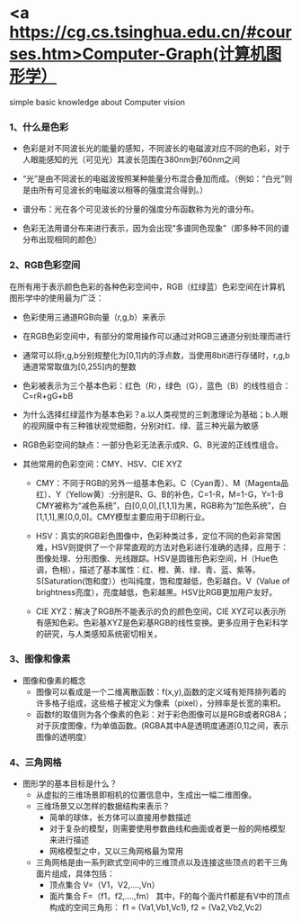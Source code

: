 # <a https://cg.cs.tsinghua.edu.cn/#courses.htm>Computer-Graph(计算机图形学）<a/>
simple basic knowledge about Computer vision

### 1、什么是色彩

- 色彩是对不同波长光的能量的感知，不同波长的电磁波对应不同的色彩，对于人眼能感知的光（可见光）其波长范围在380nm到760nm之间

- “光”是由不同波长的电磁波按照某种能量分布混合叠加而成。（例如：“白光”则是由所有可见波长的电磁波以相等的强度混合得到。）

- 谱分布：光在各个可见波长的分量的强度分布函数称为光的谱分布。

- 色彩无法用谱分布来进行表示，因为会出现“多谱同色现象”（即多种不同的谱分布出现相同的颜色）

### 2、RGB色彩空间

在所有用于表示颜色色彩的各种色彩空间中，RGB（红绿蓝）色彩空间在计算机图形学中的使用最为广泛：

- 色彩使用三通道RGB向量（r,g,b）来表示

- 在RGB色彩空间中，有部分的常用操作可以通过对RGB三通道分别处理而进行

- 通常可以将r,g,b分别规整化为[0,1]内的浮点数，当使用8bit进行存储时，r,g,b通道常常取值为[0,255]内的整数

- 色彩被表示为三个基本色彩：红色（R），绿色（G），蓝色（B）的线性组合：C=rR+gG+bB

- 为什么选择红绿蓝作为基本色彩？a.以人类视觉的三刺激理论为基础；b.人眼的视网膜中有三种锥状视觉细胞，分别对红、绿、蓝三种光最为敏感

- RGB色彩空间的缺点：一部分色彩无法表示成R、G、B光波的正线性组合。

- 其他常用的色彩空间：CMY、HSV、CIE XYZ

    - CMY：不同于RGB的另外一组基本色彩。C（Cyan青）、M（Magenta品红）、Y（Yellow黄）:分别是R、G、B的补色，C=1-R，M=1-G，Y=1-B
CMY被称为“减色系统”，白[0,0,0],[1,1,1]为黑，RGB称为“加色系统”，白[1,1,1],黑[0,0,0]。CMY模型主要应用于印刷行业。

    - HSV：真实的RGB彩色图像中，色彩种类过多，定位不同的色彩非常困难，HSV则提供了一个非常直观的方法对色彩进行准确的选择，应用于：图像处理、分形图像、光线跟踪。HSV是圆锥形色彩空间，H（Hue色调，色相），描述了基本属性：红、橙、黄、绿、青、蓝、紫等。S(Saturation(饱和度））也叫纯度，饱和度越低，色彩越白。V（Value of brightness亮度），亮度越低，色彩越黑。HSV比RGB更加用户友好。

    - CIE XYZ：解决了RGB所不能表示的负的颜色空间，CIE XYZ可以表示所有感知色彩。色彩基XYZ是色彩基RGB的线性变换。更多应用于色彩科学的研究，与人类感知系统密切相关。

### 3、图像和像素

- 图像和像素的概念
    - 图像可以看成是一个二维离散函数：f(x,y),函数的定义域有矩阵排列着的许多格子组成，这些格子被定义为像素（pixel），分辨率是长宽的乘积。
    - 函数f的取值则为各个像素的色彩：对于彩色图像可以是RGB或者RGBA；对于灰度图像，f为单值函数。(RGBA其中A是透明度通道[0,1]之间，表示图像的透明度）
    
### 4、三角网格

- 图形学的基本目标是什么？
    - 从虚拟的三维场景即相机的位置信息中，生成出一幅二维图像。
    - 三维场景又以怎样的数据结构来表示？
        - 简单的球体，长方体可以直接用参数描述
        - 对于复杂的模型，则需要使用参数曲线和曲面或者更一般的网格模型来进行描述
        - 网格模型之中，又以三角网格最为常用
    - 三角网格是由一系列欧式空间中的三维顶点以及连接这些顶点的若干三角面片组成，具体包括：
        - 顶点集合 V=（V1，V2,....,Vn）
        - 面片集合 F=（f1，f2,....,fm）
        其中，F的每个面片f1都是有V中的顶点构成的空间三角形：
        f1 = (Va1,Vb1,Vc1), f2 = (Va2,Vb2,Vc2)
        





